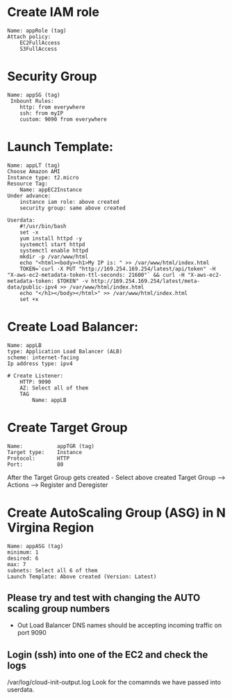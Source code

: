 # Create IAM role
    Name: appRole (tag)
    Attach policy:
        EC2FullAccess
        S3FullAccess
# Security Group
    Name: appSG (tag)
     Inbount Rules:
        http: from everywhere
        ssh: from myIP
        custom: 9090 from everywhere

# Launch Template:
    Name: appLT (tag)
    Choose Amazon AMI
    Instance type: t2.micro 
    Resource Tag: 
        Name: appEC2Instance
    Under advance:
        instance iam role: above created
        security group: same above created

    Userdata:
        #!/usr/bin/bash 
        set -x
        yum install httpd -y
        systemctl start httpd
        systemctl enable httpd
        mkdir -p /var/www/html
        echo "<html><body><h1>My IP is: " >> /var/www/html/index.html 
        TOKEN=`curl -X PUT "http://169.254.169.254/latest/api/token" -H "X-aws-ec2-metadata-token-ttl-seconds: 21600"` && curl -H "X-aws-ec2-metadata-token: $TOKEN" -v http://169.254.169.254/latest/meta-data/public-ipv4 >> /var/www/html/index.html
        echo "</h1></body></html>" >> /var/www/html/index.html
        set +x

# Create Load Balancer:
    Name: appLB
    type: Application Load Balancer (ALB)
    scheme: internet-facing
    Ip address type: ipv4

    # Create Listener:
        HTTP: 9090 
        AZ: Select all of them
        TAG
            Name: appLB

# Create Target Group
    Name:           appTGR (tag)
    Target type:    Instance
    Protocol:       HTTP
    Port:           80

After the Target Group gets created
    - Select above created Target Group  --> Actions --> Register and Deregister


# Create AutoScaling Group (ASG) in N Virgina Region
    Name: appASG (tag)
    minimum: 1
    desired: 6
    max: 7
    subnets: Select all 6 of them
    Launch Template: Above created (Version: Latest)


## Please try and test with changing the AUTO scaling group numbers
- Out Load Balancer DNS names should be accepting incoming traffic on port 9090


## Login (ssh) into one of the EC2 and check the logs
/var/log/cloud-init-output.log  Look for the comamnds we have passed into userdata.


